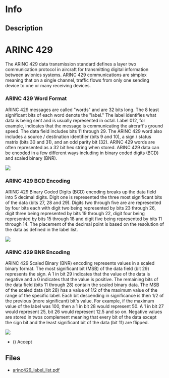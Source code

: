 # Info

## Description

# ARINC 429
The ARINC 429 data transmission standard defines a layer two communication protocol in aircraft for transmitting digital information between avionics systems. ARINC 429 communications are simplex meaning that on a single channel, traffic flows from only one sending device to one or many receiving devices.

### ARINC 429 Word Format
ARINC 429 messages are called "words" and are 32 bits long.  The 8 least significant bits of each word denote the "label." The label identifies what data is being sent and is usually represented in octal.  Label 012, for example, indicates that the message is communicating the aircraft's ground speed.  The data field includes bits 11 through 29.  The ARINC 429 word also includes a source / destination identifier (bits 9 and 10), a sign / status matrix (bits 30 and 31), and an odd parity bit (32).  ARINC 429 words are often represented as a 32 bit hex string when stored.  ARINC 429 data can be encoded in a few different ways including in binary coded digits (BCD) and scaled binary (BNR).
<img src="https://i.imgur.com/RLVgvDz.png"/>

### ARINC 429 BCD Encoding
ARINC 429 Binary Coded Digits (BCD) encoding breaks up the data field into 5 decimal digits.  Digit one is represented the three most significant bits of the data (bits 27, 28 and 29).  Digits two through five are are represented by four bits each with digit two being represented by bits 23 through 26, digit three being represented by bits 19 through 22, digit four being represented by bits 15 through 18 and digit five being represented by bits 11 through 14.  The placement of the decimal point is based on the resolution of the data as defined in the label list.
<image src="https://i.imgur.com/hE6E2N8.png"/>

### ARINC 429 BNR Encoding
ARINC 429 Scaled Binary (BNR) encoding represents values in a scaled binary format.  The most significant bit (MSB) of the data field (bit 29) represents the sign.  A 1 in bit 29 indicates that the value of the data is negative and a 0 indicates that the value is positive.  The remaining bits of the data field (bits 11 through 28) contain the scaled binary data.  The MSB of the scaled data (bit 28) has a value of 1/2 of the maximum value of the range of the specific label.  Each bit descending in significance is then 1/2 of the previous (more significant) bit's value. For example, if the maximum value of the label was 100, then a 1 in bit 28 would represent 50.  A 1 in bit 27 would represent 25, bit 26 would represent 12.5 and so on.  Negative values are stored in twos complement meaning that every bit of the data except the sign bit and the least significant bit of the data (bit 11) are flipped.
<img src="https://i.imgur.com/RLVgvDz.png"/>

* () Accept

## Files

* [arinc429_label_list.pdf](<files/arinc429_label_list.pdf>)

